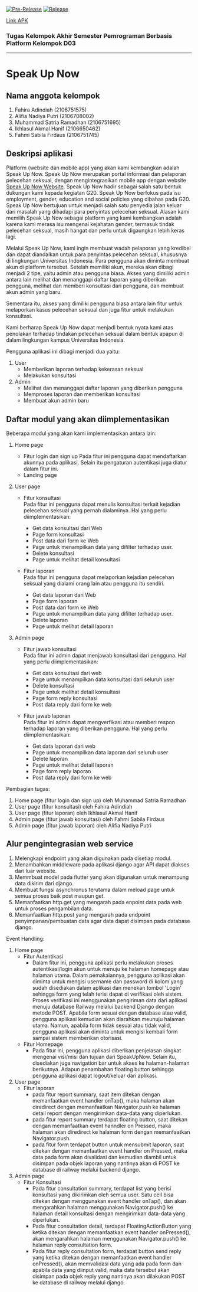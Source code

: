 [![Pre-Release](https://github.com/IkhlasulHanif/proyek-tugas-akhir/actions/workflows/pre-release.yml/badge.svg)](https://github.com/KingGedorah/share-eat/actions/workflows/pre-release.yaml)
[![Release](https://github.com/IkhlasulHanif/proyek-tugas-akhir/actions/workflows/release.yml/badge.svg)](https://github.com/IkhlasulHanif/proyek-tugas-akhir/actions/workflows/release.yml) 

[Link APK](https://drive.google.com/drive/u/3/folders/1j8hB_6BCEZ9d9NPGbEc2KY8UA6zQFPyW)

### Tugas Kelompok Akhir Semester Pemrograman Berbasis Platform Kelompok D03
---
# Speak Up Now

## Nama anggota kelompok

1. Fahira Adindiah (2106751575)
2. Alifia Nadiya Putri (2106708002)
3. Muhammad Satria Ramadhan (2106751695)
4. Ikhlasul Akmal Hanif (2106650462)
5. Fahmi Sabila Firdaus (2106751745)

## Deskripsi aplikasi 

Platform (website dan mobile app) yang akan kami kembangkan adalah Speak Up Now. Speak Up Now merupakan portal informasi dan pelaporan pelecehan seksual, dengan mengintegrasikan mobile app dengan website [Speak Up Now Website](https://speak-up-now.herokuapp.com/). Speak Up Now hadir sebagai salah satu bentuk dukungan kami kepada kegiatan G20. Speak Up Now berfokus pada isu employment, gender, education and social policies yang dibahas pada G20. Speak Up Now bertujuan untuk menjadi salah satu penyedia jalan keluar dari masalah yang dihadapi para penyintas pelecehan seksual. Alasan kami memilih Speak Up Now sebagai platform yang kami kembangkan adalah karena kami merasa isu mengenai kejahatan gender, termasuk tindak pelecehan seksual, masih hangat dan perlu untuk digaungkan lebih keras lagi.

Melalui Speak Up Now, kami ingin membuat wadah pelaporan yang kredibel dan dapat diandalkan untuk para penyintas pelecehan seksual, khususnya di lingkungan Universitas Indonesia. Para pengguna akan diminta membuat akun di platform tersebut. Setelah memiliki akun, mereka akan dibagi menjadi 2 tipe, yaitu admin atau pengguna biasa. Akses yang dimiliki admin antara lain melihat dan menanggapi daftar laporan yang diberikan pengguna, melihat dan memberi konsultasi dari pengguna, dan membuat akun admin yang baru.

Sementara itu, akses yang dimiliki pengguna biasa antara lain fitur untuk melaporkan kasus pelecehan seksual dan juga fitur untuk melakukan konsultasi.

Kami berharap Speak Up Now dapat menjadi bentuk nyata kami atas penolakan terhadap tindakan pelecehan seksual dalam bentuk apapun di dalam lingkungan kampus Universitas Indonesia.

Pengguna aplikasi ini dibagi menjadi dua yaitu:

1. User
   -  Memberikan laporan terhadap kekerasan seksual
   -  Melakukan konsultasi
2. Admin
   -  Melihat dan menanggapi daftar laporan yang diberikan pengguna
   -  Memproses laporan dan memberikan konsultasi
   -  Membuat akun admin baru


## Daftar modul yang akan diimplementasikan

Beberapa modul yang akan kami implementasikan antara lain:
1. Home page
   -  Fitur login dan sign up
      Pada fitur ini pengguna dapat mendaftarkan akunnya pada aplikasi. Selain itu pengaturan autentikasi juga diatur dalam fitur ini.
   -  Landing page

2. User page
   -  Fitur konsultasi <br>
      Pada fitur ini pengguna dapat menulis konsultasi terkait kejadian pelecehan seksual yang pernah dialaminya. Hal yang perlu diimplementasikan:
      - Get data konsultasi dari Web
      - Page form konsultasi
      - Post data dari form ke Web
      - Page untuk menampilkan data yang difilter terhadap user.
      - Delete konsultasi
      - Page untuk melihat detail konsultasi
      
   -  Fitur laporan <br>
      Pada fitur ini pengguna dapat melaporkan kejadian pelecehan seksual yang dialami orang lain atau pengguna itu sendiri.
      - Get data laporan dari Web
      - Page form laporan
      - Post data dari form ke Web
      - Page untuk menampilkan data yang difilter terhadap user.
      - Delete laporan
      - Page untuk melihat detail laporan

3. Admin page
   - Fitur jawab konsultasi <br>
     Pada fitur ini admin dapat menjawab konsultasi dari pengguna. Hal yang perlu diimplementasikan:
     - Get data konsultasi dari web
     - Page untuk menampilkan data konsultasi dari seluruh user
     - Delete konsultasi
     - Page untuk melihat detail konsultasi
     - Page form reply konsultasi
     - Post data reply dari form ke web
     
   - Fitur jawab laporan <br>
     Pada fitur ini admin dapat mengverfikasi atau memberi respon terhadap laporan yang diberikan pengguna. Hal yang perlu diimplementasikan:
     - Get data laporan dari web
     - Page untuk menampilkan data laporan dari seluruh user
     - Delete laporan
     - Page untuk melihat detail laporan
     - Page form reply laporan
     - Post data reply dari form ke web
     
Pembagian tugas:
1. Home page (fitur login dan sign up) oleh Muhammad Satria Ramadhan
2. User page (fitur konsultasi) oleh Fahira Adindiah
3. User page (fitur laporan) oleh Ikhlasul Akmal Hanif 
4. Admin page (fitur jawab konsultasi) oleh Fahmi Sabila Firdaus
5. Admin page (fitur jawab laporan) oleh Alifia Nadiya Putri

## Alur pengintegrasian web service
1. Melengkapi endpoint yang akan digunakan pada disetiap modul.
2. Menambahkan middleware pada aplikasi django agar API dapat diakses dari luar website.
3. Memmbuat model pada flutter yang akan digunakan untuk menampung data dikirim dari django.
4. Membuat fungsi asynchronus terutama dalam meload page untuk semua proses baik post maupun get.
5. Memanfaatkan http.get yang mengarah pada enpoint data pada web untuk proses pengambilan data.
6. Memanfaatkan http.post yang mengarah pada endpoint penyimpanan/pembuatan data agar data dapat disimpan pada database django.

Event Handling:
1. Home page
   -  Fitur Autentikasi <br>
      - Dalam fitur ini, pengguna aplikasi perlu melakukan proses autentikasi/login akun untuk menuju ke halaman homepage atau halaman utama. Dalam pemakaiannya, pengguna aplikasi akan diminta untuk mengisi username dan password di kolom yang sudah disediakan dalam aplikasi dan menekan tombol 'Login' sehingga form yang telah terisi dapat di verifikasi oleh sistem. Proses verifikasi ini menggunakan pengiriman data dari aplikasi menuju database Railway melalui backend Django dengan metode POST. Apabila form sesuai dengan database atau valid, pengguna aplikasi kemudian akan diarahkan meunuju halaman utama. Namun, apabila form tidak sesuai atau tidak valid, pengguna aplikasi akan diminta untuk mengisi kembali form sampai sistem memberikan otorisasi.
   -  Fitur Homepage <br>
      - Pada fitur ini, pengguna aplikasi diberikan penjelasan singkat mengenai visi/misi dan tujuan dari SpeakUpNow. Selain itu, disediakan juga navigation bar untuk akses ke halaman-halaman berikutnya. Adapun penambahan floating button sehingga pengguna aplikasi dapat logout/keluar dari aplikasi.<br>
2. User page
   -  Fitur laporan <br>
      - pada fitur report summary, saat item ditekan dengan memanfaatkan event handler onTap(), maka halaman akan diredirect dengan memanfaatkan Navigator.push ke halaman detail report dengan mengirimkan data-data yang diperlukan.
      - pada fitur report summary terdapat floating button, saat ditekan dengan memanfaatkan event hanndler on Pressed, maka halaman akan diredirect ke halaman form dengan memanfaatkan Navigator.push.
      - pada fitur form terdapat button untuk mensubmit laporan, saat ditekan dengan memanfaatkan event handler on Pressed, maka data pada form akan divalidasi dan kemudian diambil untuk disimpan pada objek laporan yang nantinya akan di POST ke database di railway melalui backend django.
3. Admin page
    - Fitur Konsultasi <br>
      - Pada fitur consultation summary, terdapat list yang berisi konsultasi yang dikirimkan oleh semua user. Satu cell bisa ditekan dengan menggunakan event handler onTap(), dan akan mengarahkan halaman menggunakan Navigator.push() ke halaman detail konsultasi dengan mengirimkan data-data yang diperlukan.
      - Pada fitur consultation detail, terdapat FloatingActionButton yang ketika ditekan dengan memanfaatkan event handler onPressed(), akan mengarahkan halaman menggunakan Navigator.push() ke halaman reply consultation form.
      - Pada fitur reply consultation form, terdapat button send reply yang ketika ditekan dengan memanfaatkan event handler onPressed(), akan memvalidasi data yang ada pada form dan apabila data yang diinput valid, maka data tersebut akan disimpan pada objek reply yang nantinya akan dilakukan POST ke database di railway melalui django. 
